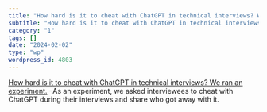 ```yaml
---
title: "How hard is it to cheat with ChatGPT in technical interviews? We ran an experiment."
subtitle: "How hard is it to cheat with ChatGPT in technical interviews? We ran an experiment."
category: "1"
tags: []
date: "2024-02-02"
type: "wp"
wordpress_id: 4803
---
```

[ How hard is it to cheat with ChatGPT in technical interviews? We ran an experiment.]( https://interviewing.io/blog/how-hard-is-it-to-cheat-with-chatgpt-in-technical-interviews) –As an experiment, we asked interviewees to cheat with ChatGPT during their interviews and share who got away with it.